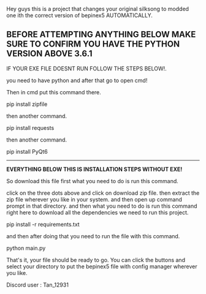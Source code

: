 Hey guys this is a project that changes your original silksong to modded one ith the correct version of bepinex5 AUTOMATICALLY.

BEFORE ATTEMPTING ANYTHING BELOW MAKE SURE TO CONFIRM YOU HAVE THE PYTHON VERSION ABOVE 3.6.1
----------------------------------------------------------
IF YOUR EXE FILE DOESNT RUN FOLLOW THE STEPS BELOW!.

you need to have python and after that go to open cmd!

Then in cmd put this command there.

pip install zipfile

then another command.

pip install requests

then another command.

pip install PyQt6

--------------------------------------------------------------

**EVERYTHING BELOW THIS IS INSTALLATION STEPS WITHOUT EXE!**

So download this file first what you need to do is run this command.

click on the three dots above and click on download zip file.
then extract the zip file wherever you like in your system.
and then open up command prompt in that directory.
and then what you need to do is run this command right here to download all the dependencies we need to run this project.

pip install -r requirements.txt

and then after doing that you need to run the file with this command.

python main.py

That's it, your file should be ready to go. You can click the buttons and select your directory to put the bepinex5 file with config manager wherever you like.

Discord user : Tan_12931
